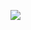 [![](https://raw.githubusercontent.com/HyCore/readme/master/chat2.svg?token=AAABPWFQB3UQVH67GAPKNRLAXLBQG)](https://www.linkedin.com/in/paulchauvat/)

